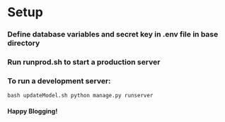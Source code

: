 # Setup

### Define database variables and secret key in .env file in base directory

### Run runprod.sh to start a production server

### To run a development server:

`bash updateModel.sh
    python manage.py runserver`

#### Happy Blogging!
